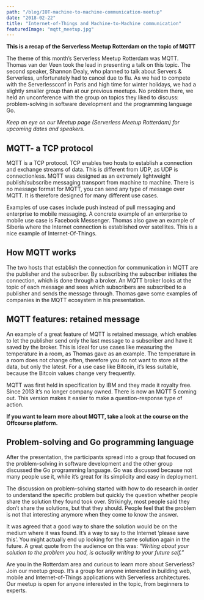 ```yaml
---
path: "/blog/IOT-machine-to-machine-communication-meetup"
date: "2018-02-22"
title: "Internet-of-Things and Machine-to-Machine communication"
featuredImage: "mqtt_meetup.jpg"
---
```


**This is a recap of the Serverless Meetup Rotterdam on the topic of MQTT**

The theme of this month’s Serverless Meetup Rotterdam was MQTT. Thomas van der Veen took the lead in presenting a talk on this topic. The second speaker, Shannon Dealy, who planned to talk about Servers & Serverless, unfortunately had to cancel due to flu. As we had to compete with the Serverlessconf in Paris and high time for winter holidays, we had a slightly smaller group than at our previous meetups. No problem there, we held an unconference with the group on topics they liked to discuss: problem-solving in software development and the programming language Go.

*Keep an eye on our Meetup page (Serverless Meetup Rotterdam) for upcoming dates and speakers.*


## MQTT- a TCP protocol

MQTT is a TCP protocol. TCP enables two hosts to establish a connection and exchange streams of data. This is different from UDP, as UDP is connectionless. MQTT was designed as an extremely lightweight publish/subscribe messaging transport from machine to machine. There is no message format for MQTT, you can send any type of message over MQTT. It is therefore designed for many different use cases.

Examples of use cases include push instead of pull messaging and enterprise to mobile messaging. A concrete example of an enterprise to mobile use case is Facebook Messenger. Thomas also gave an example of Siberia where the Internet connection is established over satellites. This is a nice example of Internet-Of-Things.


## How MQTT works

The two hosts that establish the connection for communication in MQTT are the publisher and the subscriber. By subscribing the subscriber initiates the connection, which is done through a broker. An MQTT broker looks at the topic of each message and sees which subscribers are subscribed to a publisher and sends the message through. Thomas gave some examples of companies in the MQTT ecosystem in his presentation.


## MQTT features: retained message

An example of a great feature of MQTT is retained message, which enables to let the publisher send only the last message to a subscriber and have it saved by the broker. This is ideal for use cases like measuring the temperature in a room, as Thomas gave as an example. The temperature in a room does not change often, therefore you do not want to store all the data, but only the latest. For a use case like Bitcoin, it’s less suitable, because the Bitcoin values change very frequently.

MQTT was first held in specification by IBM and they made it royalty free. Since 2013 it’s no longer company owned. There is now an MQTT 5 coming out. This version makes it easier to make a question-response type of action.

**If you want to learn more about MQTT, take a look at the course on the Offcourse platform.**


## Problem-solving and Go programming language

After the presentation, the participants spread into a group that focused on the problem-solving in software development and the other group discussed the Go programming language. Go was discussed because not many people use it, while it’s great for its simplicity and easy in deployment.

The discussion on problem-solving started with how to do research in order to understand the specific problem but quickly the question whether people share the solution they found took over. Strikingly, most people said they don’t share the solutions, but that they should. People feel that the problem is not that interesting anymore when they come to know the answer.

It was agreed that a good way to share the solution would be on the medium where it was found. It’s a way to say to the Internet ‘please save this’. You might actually end up looking for the same solution again in the future. A great quote from the audience on this was: *“Writing about your solution to the problem you had, is actually writing to your future self.”*


Are you in the Rotterdam area and curious to learn more about Serverless? Join our meetup group. It’s a group for anyone interested in building web, mobile and Internet-of-Things applications with Serverless architectures. Our meetup is open for anyone interested in the topic, from beginners to experts.
